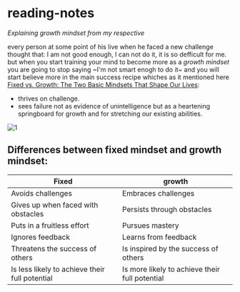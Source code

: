 # reading-notes
*Explaining growth mindset from my respective*

every person at some point of his live when he faced a new challenge thought that: I am not good enough, I can not do it, it is so defficult for me. 
but when you start training your mind to become more as a *growth mindset* you are going to stop saying ~I'm not smart enogh to do it~ and you will start believe more in the main success recipe whiches as it mentioned here [Fixed vs. Growth: The Two Basic Mindsets That Shape Our Lives](https://www.brainpickings.org/2014/01/29/carol-dweck-mindset/):

- thrives on challenge.
- sees failure not as evidence of unintelligence but as a heartening springboard for growth and for stretching our existing abilities.

![1](https://tofasakademi.com/wp-content/uploads/2019/06/growth-mindset3.png)

## Differences between fixed mindset and growth mindset:

| Fixed        | growth |
| ------------ | ------------- |
| Avoids challenges | Embraces challenges |
| Gives up when faced with obstacles | Persists through obstacles |
| Puts in a fruitless effort | Pursues mastery |
| Ignores feedback | Learns from feedback |
| Threatens the success of others | Is inspired by the success of others |
| Is less likely to achieve their full potential | Is more likely to achieve their full potential |
